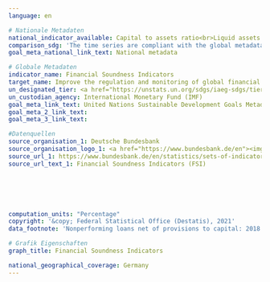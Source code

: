```yaml
---
language: en    

# Nationale Metadaten    
national_indicator_available: Capital to assets ratio<br>Liquid assets to short-term liabilities<br>Net open position in foreign exchange to capital<br>Nonperforming loans net of provisions to capital<br>Nonperforming loans net of provisions to gross loans<br>Regulatory Tier 1 capital to risk-weighted assets<br>Return on assets    
comparison_sdg: 'The time series are compliant with the global metadata. The time series "Capital to assets ratio" provides additional information.'    
goal_meta_national_link_text: National metadata    

# Globale Metadaten    
indicator_name: Financial Soundness Indicators    
target_name: Improve the regulation and monitoring of global financial markets and institutions and strengthen the implementation of such regulations    
un_designated_tier: <a href="https://unstats.un.org/sdgs/iaeg-sdgs/tier-classification/" title="Click here for more information on the UN tier classification.">Tier I</a>    
un_custodian_agency: International Monetary Fund (IMF)    
goal_meta_link_text: United Nations Sustainable Development Goals Metadata    
goal_meta_2_link_text:     
goal_meta_3_link_text:     

#Datenquellen
source_organisation_1: Deutsche Bundesbank
source_organisation_logo_1: <a href="https://www.bundesbank.de/en"><img src="https://g205sdgs.github.io/sdg-indicators/public/OrgImgEn/bundesbank.png" alt="Logo bundesbank" style="height:60px; width:148px" /></a>
source_url_1: https://www.bundesbank.de/en/statistics/sets-of-indicators/financial-soundness-indicators/financial-soundness-indicators-fsi--795784
source_url_text_1: Financial Soundness Indicators (FSI)





    
computation_units: "Percentage"    
copyright: '&copy; Federal Statistical Office (Destatis), 2021'    
data_footnote: 'Nonperforming loans net of provisions to capital: 2018 revised data. Net open position in foreign exchange to capital: 2019 revised data.'    

# Grafik Eigenschaften    
graph_title: Financial Soundness Indicators    

national_geographical_coverage: Germany    
---
```


<span></span>